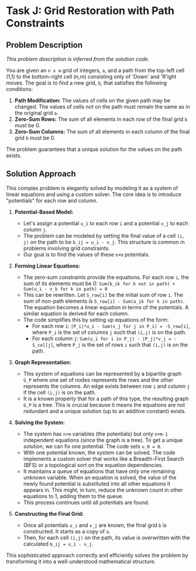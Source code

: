 # Task J: Grid Restoration with Path Constraints

## Problem Description

*This problem description is inferred from the solution code.*

You are given an `n x m` grid of integers, `a`, and a path from the top-left cell (1,1) to the bottom-right cell (n,m) consisting only of 'Down' and 'R'ight moves. The goal is to find a new grid, `b`, that satisfies the following conditions:

1.  **Path Modification:** The values of cells on the given path may be changed. The values of cells *not* on the path must remain the same as in the original grid `a`.
2.  **Zero-Sum Rows:** The sum of all elements in each row of the final grid `b` must be 0.
3.  **Zero-Sum Columns:** The sum of all elements in each column of the final grid `b` must be 0.

The problem guarantees that a unique solution for the values on the path exists.

## Solution Approach

This complex problem is elegantly solved by modeling it as a system of linear equations and using a custom solver. The core idea is to introduce "potentials" for each row and column.

1.  **Potential-Based Model:**
    *   Let's assign a potential `u_i` to each row `i` and a potential `v_j` to each column `j`.
    *   The problem can be modeled by setting the final value of a cell `(i, j)` on the path to be `b_ij = u_i - v_j`. This structure is common in problems involving grid constraints.
    *   Our goal is to find the values of these `n+m` potentials.

2.  **Forming Linear Equations:**
    *   The zero-sum constraints provide the equations. For each row `i`, the sum of its elements must be 0:
        `Sum(b_ik for k not in path) + Sum(u_i - v_k for k in path) = 0`
    *   This can be rewritten. Let `S_row[i]` be the initial sum of row `i`. The sum of non-path elements is `S_row[i] - Sum(a_ik for k in path)`. The equation becomes a linear equation in terms of the potentials. A similar equation is derived for each column.
    *   The code simplifies this by setting up equations of the form:
        *   For each row `i`: `|P_i|*u_i - Sum(v_j for j in P_i) = -S_row[i]`, where `P_i` is the set of columns `j` such that `(i,j)` is on the path.
        *   For each column `j`: `Sum(u_i for i in P_j) - |P_j|*v_j = -S_col[j]`, where `P_j` is the set of rows `i` such that `(i,j)` is on the path.

3.  **Graph Representation:**
    *   This system of equations can be represented by a bipartite graph `G_P` where one set of nodes represents the rows and the other represents the columns. An edge exists between row `i` and column `j` if the cell `(i,j)` is on the path.
    *   It is a known property that for a path of this type, the resulting graph `G_P` is a tree. This is crucial because it means the equations are not redundant and a unique solution (up to an additive constant) exists.

4.  **Solving the System:**
    *   The system has `n+m` variables (the potentials) but only `n+m-1` independent equations (since the graph is a tree). To get a unique solution, we can fix one potential. The code sets `u_0 = 0`.
    *   With one potential known, the system can be solved. The code implements a custom solver that works like a Breadth-First Search (BFS) or a topological sort on the equation dependencies.
    *   It maintains a queue of equations that have only one remaining unknown variable. When an equation is solved, the value of the newly found potential is substituted into all other equations it appears in. This might, in turn, reduce the unknown count in other equations to 1, adding them to the queue.
    *   This process continues until all potentials are found.

5.  **Constructing the Final Grid:**
    *   Once all potentials `u_i` and `v_j` are known, the final grid `b` is constructed. It starts as a copy of `a`.
    *   Then, for each cell `(i,j)` on the path, its value is overwritten with the calculated `b_ij = u_i - v_j`.

This sophisticated approach correctly and efficiently solves the problem by transforming it into a well-understood mathematical structure.
